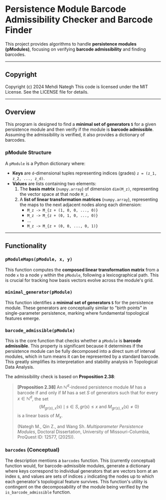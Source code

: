 # Persistence Module Barcode Admissibility Checker and Barcode Finder

This project provides algorithms to handle **persistence modules (pModules)**, focusing on verifying **barcode admissibility** and finding barcodes.

---

## Copyright

Copyright (c) 2024 Mehdi Nategh
This code is licensed under the MIT License. See the LICENSE file for details.

---

## Overview

This program is designed to find a **minimal set of generators `S`** for a given persistence module and then verify if the module is **barcode admissible**. Assuming the admissibility is verified, it also provides a dictionary of barcodes.

### pModule Structure

A `pModule` is a Python dictionary where:
* **Keys** are `d`-dimensional tuples representing indices (grades) `z = (z_1, z_2, ..., z_d)`.
* **Values** are lists containing two elements:
    1.  The **basis matrix** (`numpy.array`) of dimension `dim(M_z)`, representing the vector space at that node `M_z`.
    2.  A **list of linear transformation matrices** (`numpy.array`), representing the maps to the next adjacent nodes along each dimension:
        * `M_z -> M_{z + (1, 0, 0, ..., 0)}`
        * `M_z -> M_{z + (0, 1, 0, ..., 0)}`
        * ...
        * `M_z -> M_{z + (0, 0, ..., 0, 1)}`

---

## Functionality

### `pModuleMaps(pModule, x, y)`

This function computes the **composed linear transformation matrix** from a node `x` to a node `y` within the `pModule`, following a lexicographical path. This is crucial for tracking how basis vectors evolve across the module's grid.

### `minimal_generator(pModule)`

This function identifies a **minimal set of generators `S`** for the persistence module. These generators are conceptually similar to "birth points" in single-parameter persistence, marking where fundamental topological features emerge.

### `barcode_admissible(pModule)`

This is the core function that checks whether a `pModule` is **barcode admissible**. This property is significant because it determines if the persistence module can be fully decomposed into a direct sum of interval modules, which in turn means it can be represented by a standard barcode. This greatly simplifies its interpretation and stability analysis in Topological Data Analysis.

The admissibility check is based on **Proposition 2.38**:

> **[Proposition 2.38]** An $\mathbb{N}^d$-indexed persistence module $M$ has a barcode if and only if $M$ has a set $S$ of generators such that for every $x \in \mathbb{N}^d$, the set $$ \{M_{gr(s),x}(s) \mid s \in S, gr(s) \leqslant x \text{ and } M_{gr(s),x}(s) \neq 0\} $$ is a linear basis of $M_x$.
>
> (Nategh M., Qin Z., and Wang Sh. *Multiparameter Persistence Modules*, Doctoral Dissertation, University of Missouri-Columbia, ProQuest ID: 12577, (2025)).

### `barcodes` (Conceptual)

The description mentions a `barcodes` function. This (currently conceptual) function would, for barcode-admissible modules, generate a dictionary where keys correspond to individual generators that are vectors born at an index s, and values are sets of indices `z` indicating the nodes up to which each generator's topological feature survives. This function's utility is contingent on the decomposability of the module being verified by the `is_barcode_admissible` function.
